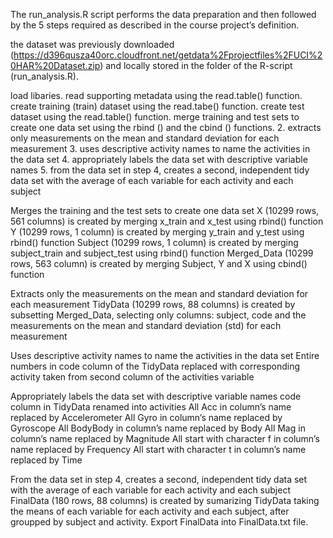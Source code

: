 The run_analysis.R script performs the data preparation and then followed by the 5 steps required as described in the course project’s definition.

the dataset was previously downloaded (https://d396qusza40orc.cloudfront.net/getdata%2Fprojectfiles%2FUCI%20HAR%20Dataset.zip) and locally stored in the folder of the R-script (run_analysis.R).

load libaries.
read supporting metadata using the read.table() function.
create training (train) dataset using the read.tabe() function.
create test dataset using the read.table() function.
merge training and test sets to create one data set using the rbind () and the cbind () functions.
2. extracts only measurements on the mean and standard deviation for each measurement
3. uses descriptive activity names to name the activities in the data set
4. appropriately labels the data set with descriptive variable names
5. from the data set in step 4, creates a second, independent tidy data set with the average of each variable for each activity and each subject


Merges the training and the test sets to create one data set
X (10299 rows, 561 columns) is created by merging x_train and x_test using rbind() function
Y (10299 rows, 1 column) is created by merging y_train and y_test using rbind() function
Subject (10299 rows, 1 column) is created by merging subject_train and subject_test using rbind() function
Merged_Data (10299 rows, 563 column) is created by merging Subject, Y and X using cbind() function

Extracts only the measurements on the mean and standard deviation for each measurement
TidyData (10299 rows, 88 columns) is created by subsetting Merged_Data, selecting only columns: subject, code and the measurements on the mean and standard deviation (std) for each measurement

Uses descriptive activity names to name the activities in the data set
Entire numbers in code column of the TidyData replaced with corresponding activity taken from second column of the activities variable

Appropriately labels the data set with descriptive variable names
code column in TidyData renamed into activities
All Acc in column’s name replaced by Accelerometer
All Gyro in column’s name replaced by Gyroscope
All BodyBody in column’s name replaced by Body
All Mag in column’s name replaced by Magnitude
All start with character f in column’s name replaced by Frequency
All start with character t in column’s name replaced by Time

From the data set in step 4, creates a second, independent tidy data set with the average of each variable for each activity and each subject
FinalData (180 rows, 88 columns) is created by sumarizing TidyData taking the means of each variable for each activity and each subject, after groupped by subject and activity.
Export FinalData into FinalData.txt file.
